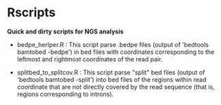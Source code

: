 # Rscripts

<b>Quick and dirty scripts for NGS analysis</b>

- bedpe_herlper.R : This script parse .bedpe files (output of 'bedtools bamtobed -bedpe') in bed files with coordinates corresponding to the leftmost and rightmost coordinates of the read pair.

- splitbed_to_splitcov.R : This script parse "split" bed files  (output of 'bedtools bamtobed -split') into bed files of the regions within read coordinate that are not directly covered by the read sequence (that is, regions corresponding to introns).
